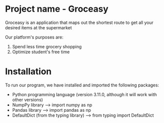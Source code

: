 # Project name - Groceasy
Groceasy is an application that maps out the shortest route to get all your desired items at the supermarket

Our platform's purposes are:
1. Spend less time grocery shopping
2. Optimize student's free time 

# Installation 
To run our program, we have installed and imported the following packages:
* Python programming language (version 3.11.0, although it will work with other versions)
* NumpPy library --> import numpy as np
* Pandas library --> import pandas as np
* DefaultDict (from the typing library) --> from typing import DefaultDict

